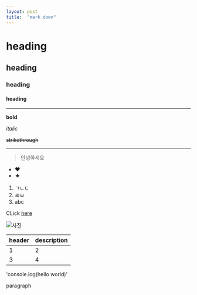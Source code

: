 ```yaml
---
layout: post
title:  "mark down"
---
```


# heading
## heading
### heading
#### heading
___

**bold**

*italic*

~~strikethrough~~

___

<!-- quote -->
> 안녕하세요


* ♥
* ★

1. ㄱㄴㄷ
2. ㄻㅂ
3. abc

CLick [here](https://seungjae23.github.i)

![사진](https://user-images.githubusercontent.com/127652097/226182523-dec9a9c2-62f6-405f-82a0-0eac117f40d7.jpg)


|header|description|
|--|--| 
|1|2|
|3|4|

'console.log(hello world)'

paragraph
